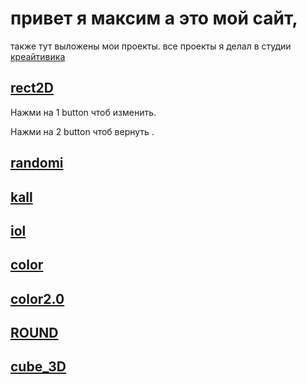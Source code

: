 # привет я максим а это мой сайт,
также тут выложены мои проекты.
 все проекты я делал в студии 
 [креайтивика]( https://creitivika.ru/ "Я ссылка") 

 

## [rect2D](https://maxim00000maxim.github.io/rect2D/ "Я ссылка")

 Нажми на 1 button чтоб изменить.

 Нажми на 2 button чтоб вернуть .


## [randomi](https://maxim00000maxim.github.io/randomi/ "Я ссылка")

## [kall](https://maxim00000maxim.github.io/kall/ "Я ссылка")

## [iol](https://maxim00000maxim.github.io/lio/ "А я секкрет")

## [color](https://maxim00000maxim.github.io/color/ "Я ссылка")

## [color2.0]( https://maxim00000maxim.github.io/color2.0/ "Я ссылка")

## [ROUND]( https://maxim00000maxim.github.io/ROUND/ "Я ссылка")

## [cube_3D]( https://maxim00000maxim.github.io/cube_3D/ "Я ссылка")
